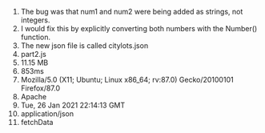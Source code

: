 1. The bug was that num1 and num2 were being added as strings, not integers. 
2. I would fix this by explicitly converting both numbers with the Number() function. 
3. The new json file is called citylots.json
4. part2.js
5. 11.15 MB
6. 853ms
7. Mozilla/5.0 (X11; Ubuntu; Linux x86_64; rv:87.0) Gecko/20100101 Firefox/87.0
8. Apache
9. Tue, 26 Jan 2021 22:14:13 GMT
10. application/json
11. fetchData